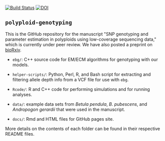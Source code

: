[![Build Status](https://travis-ci.org/pblischak/polyploid-genotyping.svg?branch=master)](https://travis-ci.org/pblischak/polyploid-genotyping)
[![DOI](https://zenodo.org/badge/75424744.svg)](https://zenodo.org/badge/latestdoi/75424744)

## `polyploid-genotyping`

This is the GitHub repository for the manuscript "SNP genotyping and parameter estimation in polyploids using low-coverage sequencing data," which is currently under peer review. We have also posted a preprint on <a href="http://biorxiv.org/content/early/2017/03/26/120261" target="_blank">bioRxiv</a>.

 - `ebg/`: C++ source code for EM/ECM algorithms for genotyping with our models.

 - `helper-scripts/`: Python, Perl, R, and Bash script for extracting and filtering allele depth info from a VCF file for use with `ebg`.

 - `Rcode/`: R and C++ code for performing simulations and for running analyses.

 - `data/`: example data sets from *Betula pendula*, *B*. *pubescens*, and *Andropogon gerardii* that were used in the manuscript.

 - `docs/`: Rmd and HTML files for GitHub pages site.


More details on the contents of each folder can be found in their respective README files.
